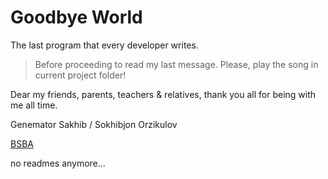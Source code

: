 Goodbye World
=============

The last program that every developer writes.

> Before proceeding to read my last message. Please, play the song in current project folder!

Dear my friends, parents, teachers & relatives, thank you all for being with me all time.

Genemator Sakhib / Sokhibjon Orzikulov

<a href="https://bsba.uz/genemator">BSBA</a>

no readmes anymore...
